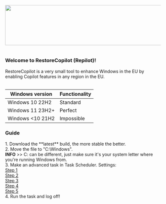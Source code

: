 <div align="center">
   <img src="https://i.ibb.co/1JKsBsmP/RE.png" width="1380" height="130"/>
</div>

#
<h3>Welcome to RestoreCopilot (Repilot)!</h3>
RestoreCopilot is a very small tool to enhance Windows in the EU by enabling Copilot features in any region in the EU.
<br><br>

Windows version               | Functionality |
------------------------------|---------------|
Windows 10 22H2               |   Standard    |
Windows 11 23H2+              |   Perfect     |
Windows <10 21H2              |   Impossible  |

<h3>Guide</h3>
1. Download the **latest** build, the more stable the better.<br>
2. Move the file to "C:\Windows".<br>
<strong>INFO</strong> >> C: can be different, just make sure it's your system letter where you're running Windows from.<br>
3. Make an advanced task in Task Scheduler. Settings:<br>
<a href="https://i.ibb.co/BJq7cz1/image.png">Step 1</a><br>
<a href="https://i.ibb.co/KcxWM7VY/image.png">Step 2</a><br>
<a href="https://i.ibb.co/67w9rqvG/image.png">Step 3</a><br>
<a href="https://i.ibb.co/bRDhMxYp/image.png">Step 4</a><br>
<a href="https://i.ibb.co/D0xQ1Pn/image.png">Step 5</a><br>
4. Run the task and log off!
